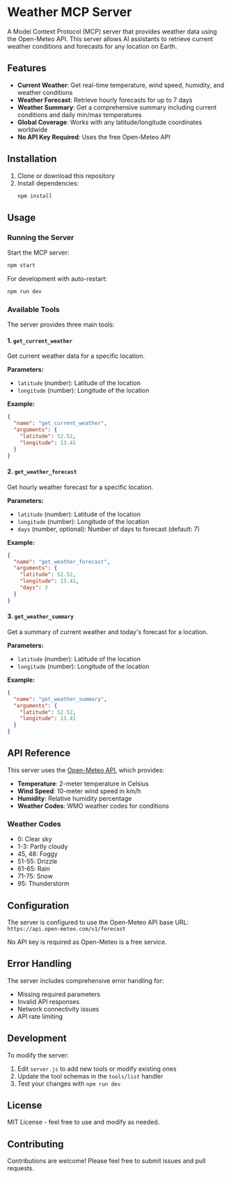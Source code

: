 # Weather MCP Server

A Model Context Protocol (MCP) server that provides weather data using the Open-Meteo API. This server allows AI assistants to retrieve current weather conditions and forecasts for any location on Earth.

## Features

- **Current Weather**: Get real-time temperature, wind speed, humidity, and weather conditions
- **Weather Forecast**: Retrieve hourly forecasts for up to 7 days
- **Weather Summary**: Get a comprehensive summary including current conditions and daily min/max temperatures
- **Global Coverage**: Works with any latitude/longitude coordinates worldwide
- **No API Key Required**: Uses the free Open-Meteo API

## Installation

1. Clone or download this repository
2. Install dependencies:
   ```bash
   npm install
   ```

## Usage

### Running the Server

Start the MCP server:
```bash
npm start
```

For development with auto-restart:
```bash
npm run dev
```

### Available Tools

The server provides three main tools:

#### 1. `get_current_weather`
Get current weather data for a specific location.

**Parameters:**
- `latitude` (number): Latitude of the location
- `longitude` (number): Longitude of the location

**Example:**
```json
{
  "name": "get_current_weather",
  "arguments": {
    "latitude": 52.52,
    "longitude": 13.41
  }
}
```

#### 2. `get_weather_forecast`
Get hourly weather forecast for a specific location.

**Parameters:**
- `latitude` (number): Latitude of the location
- `longitude` (number): Longitude of the location
- `days` (number, optional): Number of days to forecast (default: 7)

**Example:**
```json
{
  "name": "get_weather_forecast",
  "arguments": {
    "latitude": 52.52,
    "longitude": 13.41,
    "days": 3
  }
}
```

#### 3. `get_weather_summary`
Get a summary of current weather and today's forecast for a location.

**Parameters:**
- `latitude` (number): Latitude of the location
- `longitude` (number): Longitude of the location

**Example:**
```json
{
  "name": "get_weather_summary",
  "arguments": {
    "latitude": 52.52,
    "longitude": 13.41
  }
}
```

## API Reference

This server uses the [Open-Meteo API](https://open-meteo.com/), which provides:

- **Temperature**: 2-meter temperature in Celsius
- **Wind Speed**: 10-meter wind speed in km/h
- **Humidity**: Relative humidity percentage
- **Weather Codes**: WMO weather codes for conditions

### Weather Codes
- 0: Clear sky
- 1-3: Partly cloudy
- 45, 48: Foggy
- 51-55: Drizzle
- 61-65: Rain
- 71-75: Snow
- 95: Thunderstorm

## Configuration

The server is configured to use the Open-Meteo API base URL: `https://api.open-meteo.com/v1/forecast`

No API key is required as Open-Meteo is a free service.

## Error Handling

The server includes comprehensive error handling for:
- Missing required parameters
- Invalid API responses
- Network connectivity issues
- API rate limiting

## Development

To modify the server:

1. Edit `server.js` to add new tools or modify existing ones
2. Update the tool schemas in the `tools/list` handler
3. Test your changes with `npm run dev`

## License

MIT License - feel free to use and modify as needed.

## Contributing

Contributions are welcome! Please feel free to submit issues and pull requests. 